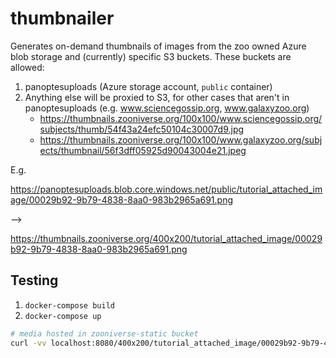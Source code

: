 # thumbnailer

Generates on-demand thumbnails of images from the zoo
owned Azure blob storage and (currently) specific S3 buckets. These buckets are allowed:

1. panoptesuploads (Azure storage account, `public` container)
2. Anything else will be proxied to S3, for other cases that aren't in panoptesuploads (e.g. www.sciencegossip.org, www.galaxyzoo.org)
    + https://thumbnails.zooniverse.org/100x100/www.sciencegossip.org/subjects/thumb/54f43a24efc50104c30007d9.jpg
    + https://thumbnails.zooniverse.org/100x100/www.galaxyzoo.org/subjects/thumbnail/56f3dff05925d90043004e21.jpeg

E.g.

https://panoptesuploads.blob.core.windows.net/public/tutorial_attached_image/00029b92-9b79-4838-8aa0-983b2965a691.png

-->

https://thumbnails.zooniverse.org/400x200/tutorial_attached_image/00029b92-9b79-4838-8aa0-983b2965a691.png

## Testing

1. `docker-compose build`
2. `docker-compose up`

``` bash
# media hosted in zooniverse-static bucket
curl -vv localhost:8080/400x200/tutorial_attached_image/00029b92-9b79-4838-8aa0-983b2965a691.png
```
